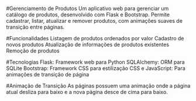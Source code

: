 #Gerenciamento de Produtos
Um aplicativo web para gerenciar um catálogo de produtos, desenvolvido com Flask e Bootstrap. Permite cadastrar, listar, atualizar e remover produtos, com animações suaves de transição entre páginas.

#Funcionalidades
Listagem de produtos ordenados por valor
Cadastro de novos produtos
Atualização de informações de produtos existentes
Remoção de produtos

#Tecnologias
Flask: Framework web para Python
SQLAlchemy: ORM para SQLite
Bootstrap: Framework CSS para estilização
CSS e JavaScript: Para animações de transição de página

#Animação de Transição
As páginas possuem uma animação onde a página atual desliza para baixo e a nova página desce de cima para baixo.
